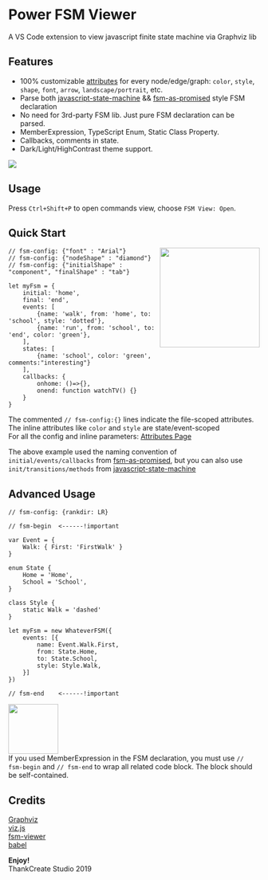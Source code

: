 # Power FSM Viewer

A VS Code extension to view javascript finite state machine via Graphviz lib

## Features
* 100% customizable [attributes](https://github.com/thankcreate/power-fsm-viewer/wiki/Attributes) for every node/edge/graph: `color`, `style`, `shape`, `font`, `arrow`, `landscape/portrait`, etc.
* Parse both [javascript-state-machine](https://github.com/jakesgordon/javascript-state-machine) && [fsm-as-promised](https://github.com/vstirbu/fsm-as-promised) style FSM declaration
* No need for 3rd-party FSM lib. Just pure FSM declaration can be parsed.
* MemberExpression, TypeScript Enum, Static Class Property.
* Callbacks, comments in state.
* Dark/Light/HighContrast theme support.  

<img src="https://raw.githubusercontent.com/thankcreate/power-fsm-viewer/master/preview/preview-3.png" />

## Usage
Press `Ctrl+Shift+P` to open commands view, choose `FSM View: Open`.

## Quick Start

<img align="right" width="200px" src="https://github.com/thankcreate/power-fsm-viewer/blob/master/preview/render-preview.png?raw=true" />

```
// fsm-config: {"font" : "Arial"}
// fsm-config: {"nodeShape" : "diamond"}
// fsm-config: {"initialShape" : "component", "finalShape" : "tab"}

let myFsm = {
    initial: 'home',
    final: 'end',
    events: [
        {name: 'walk', from: 'home', to: 'school', style: 'dotted'},
        {name: 'run', from: 'school', to: 'end', color: 'green'},
    ],
    states: [
        {name: 'school', color: 'green', comments:"interesting"}
    ],
    callbacks: {
        onhome: ()=>{},
        onend: function watchTV() {}
    }
}
```


The commented `// fsm-config:{}` lines indicate the file-scoped attributes.  
The inline attributes like `color` and `style` are state/event-scoped  
For all the config and inline parameters: [Attributes Page](https://github.com/thankcreate/power-fsm-viewer/wiki/Attributes)

The above example used the naming convention of `initial/events/callbacks` from [fsm-as-promised](https://github.com/vstirbu/fsm-as-promised), but you can also use `init/transitions/methods` from [javascript-state-machine](https://github.com/jakesgordon/javascript-state-machine)


## Advanced Usage
```
// fsm-config: {rankdir: LR}

// fsm-begin  <------!important

var Event = {
    Walk: { First: 'FirstWalk' }
}

enum State {
    Home = 'Home',
    School = 'School',
}

class Style {
    static Walk = 'dashed'
}

let myFsm = new WhateverFSM({
    events: [{
        name: Event.Walk.First, 
        from: State.Home, 
        to: State.School, 
        style: Style.Walk,
    }]
})

// fsm-end    <------!important
```
<img height="100px" src="https://github.com/thankcreate/power-fsm-viewer/blob/master/preview/render-preview-2.png?raw=true" /> <br/> 
If you used MemberExpression in the FSM declaration, you must use `// fsm-begin` and `// fsm-end` to wrap all related code block.
The block should be self-contained.

## Credits
[Graphviz](http://www.graphviz.org/)  
[viz.js](https://github.com/mdaines/viz.js)  
[fsm-viewer](https://github.com/vstirbu/fsm-viewer)  
[babel](https://github.com/babel/babel)





**Enjoy!**   
ThankCreate Studio 2019
